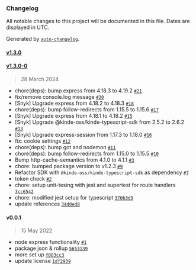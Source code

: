 ### Changelog

All notable changes to this project will be documented in this file. Dates are displayed in UTC.

Generated by [`auto-changelog`](https://github.com/CookPete/auto-changelog).

#### [v1.3.0](https://github.com/kinde-oss/kinde-node-express/compare/v1.3.0-0...v1.3.0)

#### [v1.3.0-0](https://github.com/kinde-oss/kinde-node-express/compare/v0.0.1...v1.3.0-0)

> 28 March 2024

- chore(deps): bump express from 4.18.3 to 4.19.2 [`#21`](https://github.com/kinde-oss/kinde-node-express/pull/21)
- fix/remove console.log message [`#20`](https://github.com/kinde-oss/kinde-node-express/pull/20)
- [Snyk] Upgrade express from 4.18.2 to 4.18.3 [`#18`](https://github.com/kinde-oss/kinde-node-express/pull/18)
- chore(deps): bump follow-redirects from 1.15.5 to 1.15.6 [`#17`](https://github.com/kinde-oss/kinde-node-express/pull/17)
- [Snyk] Upgrade express from 4.18.1 to 4.18.2 [`#15`](https://github.com/kinde-oss/kinde-node-express/pull/15)
- [Snyk] Upgrade @kinde-oss/kinde-typescript-sdk from 2.5.2 to 2.6.2 [`#13`](https://github.com/kinde-oss/kinde-node-express/pull/13)
- [Snyk] Upgrade express-session from 1.17.3 to 1.18.0 [`#16`](https://github.com/kinde-oss/kinde-node-express/pull/16)
- fix: cookie settings [`#12`](https://github.com/kinde-oss/kinde-node-express/pull/12)
- chore(deps): bump got and nodemon [`#11`](https://github.com/kinde-oss/kinde-node-express/pull/11)
- chore(deps): bump follow-redirects from 1.15.0 to 1.15.5 [`#10`](https://github.com/kinde-oss/kinde-node-express/pull/10)
- Bump http-cache-semantics from 4.1.0 to 4.1.1 [`#3`](https://github.com/kinde-oss/kinde-node-express/pull/3)
- chore: bumped package version to v1.2.3 [`#9`](https://github.com/kinde-oss/kinde-node-express/pull/9)
- Refactor SDK with `@kinde-oss/kinde-typescript-sdk` as dependency [`#7`](https://github.com/kinde-oss/kinde-node-express/pull/7)
- token check [`#2`](https://github.com/kinde-oss/kinde-node-express/pull/2)
- chore: setup unit-tesing with jest and supertest for route handlers [`3cc6542`](https://github.com/kinde-oss/kinde-node-express/commit/3cc65423ea95ceed372e2760777a92f3b5a1cee8)
- chore: modified jest setup for typescript [`370b3d9`](https://github.com/kinde-oss/kinde-node-express/commit/370b3d9ac69b524e9af5d52d67afbcf5db258457)
- update references [`34d0ed8`](https://github.com/kinde-oss/kinde-node-express/commit/34d0ed81d6b65b2a64dce2955c1706b1437f263d)

#### v0.0.1

> 15 May 2022

- node express functionality [`#1`](https://github.com/kinde-oss/kinde-node-express/pull/1)
- package json & rollup [`5653139`](https://github.com/kinde-oss/kinde-node-express/commit/56531398b920155970acb1af24e54efdf16e19e3)
- more set up [`f883cc3`](https://github.com/kinde-oss/kinde-node-express/commit/f883cc33ee3a93c53ba4adead658a154f719ee7a)
- update license [`1df2939`](https://github.com/kinde-oss/kinde-node-express/commit/1df2939db03b45ca0f93d0e01f5deb2911b004be)
